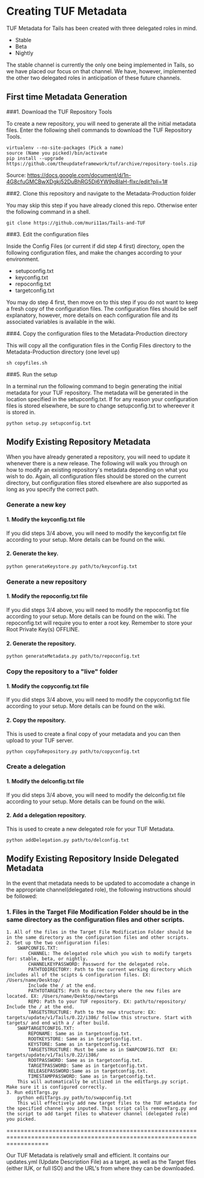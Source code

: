**Creating TUF Metadata**
========================================================================================================================

TUF Metadata for Tails has been created with three delegated roles in mind.
* Stable
* Beta
* Nightly

The stable channel is currently the only one being implemented in Tails, so we have placed our focus on that channel.
We have, however, implemented the other two delegated roles in anticipation of these future channels.

## First time Metadata Generation
	
###1. Download the TUF Repository Tools

To create a new repository, you will need to generate all the initial metadata files.  Enter the following shell commands to download the TUF Repository Tools.

```shell
virtualenv --no-site-packages (Pick a name)
source (Name you picked)/bin/activate
pip install --upgrade https://github.com/theupdateframework/tuf/archive/repository-tools.zip
```

Source: https://docs.google.com/document/d/1n-4G8cfuGMCBwXDgkj52DuBhRG5Di6YW9p8IaH-fIxc/edit?pli=1#

###2. Clone this repository and navigate to the Metadata-Production folder

You may skip this step if you have already cloned this repo.  Otherwise enter the following command in a shell.

```shell
git clone https://github.com/muri11as/Tails-and-TUF
```

###3. Edit the configuration files

Inside the Config Files (or current if did step 4 first) directory, open the following configuration files, and make the changes according to your environment.

* setupconfig.txt
* keyconfig.txt
* repoconfig.txt
* targetconfig.txt

You may do step 4 first, then move on to this step if you do not want to keep a fresh copy of the configuration files.  The configuration files should be self explanatory, however, more details on each configuration file and its associated variables is available in the wiki.

###4. Copy the configuration files to the Metadata-Production directory

This will copy all the configuration files in the Config Files directory to the Metadata-Production directory (one level up)

```shell
sh copyfiles.sh
```

###5. Run the setup

In a terminal run the following command to begin generating the initial metadata for your TUF repository.  The metadata will be generated in the location specified in the setupconfig.txt.  If for any reason your configuration files is stored elsewhere, be sure to change setupconfig.txt to whereever it is stored in.

```shell
python setup.py setupconfig.txt
```

## Modify Existing Repository Metadata

When you have already generated a repository, you will need to update it whenever there is a new release.  The following will walk you through on how to modify an existing repository's metadata depending on what you wish to do.  Again, all configuration files should be stored on the current directory, but configuration files stored elsewhere are also supported as long as you specify the correct path.

### Generate a new key

#### 1. Modify the keyconfig.txt file

If you did steps 3/4 above, you will need to modify the keyconfig.txt file according to your setup.  More details can be found on the wiki.

#### 2. Generate the key.

```shell
python generateKeystore.py path/to/keyconfig.txt
```

### Generate a new repository

#### 1. Modify the repoconfig.txt file

If you did steps 3/4 above, you will need to modify the repoconfig.txt file according to your setup.  More details can be found on the wiki.  The repoconfig.txt will require you to enter a root key.  Remember to store your Root Private Key(s) OFFLINE.

#### 2. Generate the repository.

```shell
python generateMetadata.py path/to/repoconfig.txt
```

### Copy the repository to a "live" folder

#### 1. Modify the copyconfig.txt file

If you did steps 3/4 above, you will need to modify the copyconfig.txt file according to your setup.  More details can be found on the wiki.

#### 2. Copy the repository.

This is used to create a final copy of your metadata and you can then upload to your TUF server.

```shell
python copyToRepository.py path/to/copyconfig.txt
```

### Create a delegation

#### 1. Modify the delconfig.txt file

If you did steps 3/4 above, you will need to modify the delconfig.txt file according to your setup.  More details can be found on the wiki.

#### 2. Add a delegation repository.

This is used to create a new delegated role for your TUF Metadata.

```shell
python addDelegation.py path/to/delconfig.txt
```

## Modify Existing Repository Inside Delegated Metadata

In the event that metadata needs to be updated to accomodate a change in the appropriate channel(delegated role), the following instructions should be followed:

### 1. Files in the Target File Modification Folder should be in the same directory as the configuration files and other scripts.

	1. All of the files in the Target File Modification Folder should be in the same directory as the configuration files and other scripts.
	2. Set up the two configuration files:
		SWAPCONFIG.TXT:
			CHANNEL: The delegated role which you wish to modify targets for: stable, beta, or nightly.
			CHANNELKEYPASSWORD: Password for the delegated role.
			PATHTODIRECTORY: Path to the current working directory which includes all of the scipts & configuration files. EX: /Users/name/Desktop/
			Include the / at the end.
			PATHTOTARGETS: Path to directory where the new files are located. EX: /Users/name/Desktop/newtargs
			REPO: Path to your TUF repository. EX: path/to/repository/ Include the / at the end.
			TARGETSTRUCTURE: Path to the new structure: EX: targets/update/v1/Tails/0.22/i386/ follow this structure. Start with targets/ and end with a / after build.
		SWAPTARGETCONFIG.TXT:
			REPONAME: Same as in targetconfig.txt.
			ROOTKEYSTORE: Same as in targetconfig.txt.
			KEYSTORE: Same as in targetconfig.txt.
			TARGETSTRUCTURE: Must be same as in SWAPCONFIG.TXT  EX: targets/update/v1/Tails/0.22/i386/
			ROOTPASSWORD: Same as in targetconfig.txt.
			TARGETPASSWORD: Same as in targetconfig.txt.
			RELEASEPASSWORD:Same as in targetconfig.txt.
			TIMESTAMPPASSWORD: Same as in targetconfig.txt.
		This will automatically be utilized in the editTargs.py script. Make sure it is configured correctly.
	3. Run editTargs.py
		python editTargs.py path/to/swapconfig.txt
		This will effectively add new target files to the TUF metadata for the specified channel you inputed. This script calls removeTarg.py and the script to add target files to whatever channel (delegated role) you picked. 
========================================================================================================================


Our TUF Metadata is relatively small and efficient. It contains our updates.yml (Update Description File) as a target, as well as the
Target files (either IUK, or full ISO) and the URL's from where they can be downloaded. 
